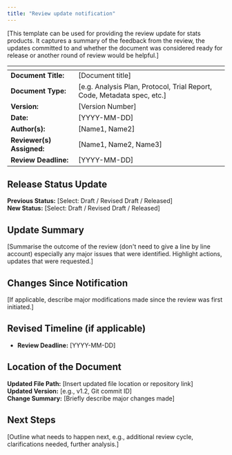 ```yaml
---
title: "Review update notification"
---
```


[This template can be used for providing the review update for stats products. It captures a summary of the feedback from the review, the updates committed to and whether the document was considered ready for release or another round of review would be helpful.]

| <!-- -->    | <!-- -->    |
|---|--------|
| **Document Title:** | [Document title] |
| **Document Type:** | [e.g. Analysis Plan, Protocol, Trial Report, Code, Metadata spec, etc.] | 
| **Version:** | [Version Number] |   
| **Date:** | [YYYY-MM-DD] | 
| **Author(s):** | [Name1, Name2] | 
| **Reviewer(s) Assigned:** | [Name1, Name2, Name3] | 
| **Review Deadline:** | [YYYY-MM-DD] | 

## **Release Status Update**
**Previous Status:** [Select: Draft / Revised Draft / Released]  
**New Status:** [Select: Draft / Revised Draft / Released]  

## **Update Summary**

[Summarise the outcome of the review (don't need to give a line by line account) especially any major issues that were identified. Highlight actions, updates that were requested.]

## **Changes Since Notification**

[If applicable, describe major modifications made since the review was first initiated.]

## **Revised Timeline (if applicable)**

- **Review Deadline:** [YYYY-MM-DD]  

## **Location of the Document**

**Updated File Path:** [Insert updated file location or repository link]  
**Updated Version:** [e.g., v1.2, Git commit ID]  
**Change Summary:** [Briefly describe major changes made]  

## **Next Steps**

[Outline what needs to happen next, e.g., additional review cycle, clarifications needed, further analysis.]  
